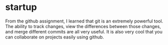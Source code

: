 # startup
From the github assignment, I learned that git is an extremely powerful tool. The ability to track changes, view the differences between those changes, and merge different commits are all very useful. It is also very cool that you can collaborate on projects easily using github.
